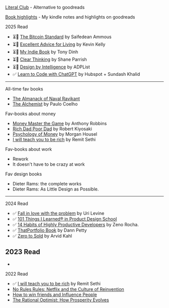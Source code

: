 
[Literal Club](https://literal.club/iosipratama) - Alternative to goodreads

[Book highlights](https://www.goodreads.com/notes/152145572-iosi-pratama) - My kindle notes and highlights on goodreads

2025 Read
- ⏳📖 [The Bitcoin Standard](https://saifedean.com/tbs) by Saifedean Ammous
- ⏳📖 [Excellent Advice for Living](https://kk.org/books/excellent-advice-for-living) by Kevin Kelly
- ⏳📖 [My Indie Book](https://www.myindiebook.com/) by Tony Dinh
- ⏳📖 [Clear Thinking](https://fs.blog/clear/) by Shane Parrish
- ⏳📖 [Design by Intelligence](https://adplist.org/design-by-intelligence) by ADPList
- ✅ [Learn to Code with ChatGPT]() by Hubspot + Sundash Khalid 


--- 

All-time fav books
- [The Almanack of Naval Ravikant](https://www.navalmanack.com/)
- [The Alchemist]() by Paulo Coelho

Fav-books about money 
- [Money Master the Game]() by Anthony Robbins
- [Rich Dad Poor Dad]() by Robert Kiyosaki
- [Psychology of Money](https://www.amazon.com/Psychology-Money-Timeless-lessons-happiness/dp/0857197681) by Morgan Housel
- [I will teach you to be rich](https://www.iwillteachyoutoberich.com/i-will-teach-you-to-be-rich-second-edition/) by Remit Sethi

Fav-books about work  
- Rework
- It doesn't have to be crazy at work

Fav design books
- Dieter Rams: the complete works
- Dieter Rams: As Little Design as Possible.


---

2024 Read
- ✅ [Fall in love with the problem]() by Uri Levine 
- ✅ [101 Things I Learned® in Product Design School]()
- ✅ [14 Habits of Highly Productive Developers]() by Zeno Rocha. 
- ✅ [ThatPortfolio Book]() by Dann Petty
- ✅ [Zero to Sold](https://zerotosold.com/) by Arvid Kahl


2023 Read
- 
- 


2022 Read
- ✅ [I will teach you to be rich](https://www.iwillteachyoutoberich.com/i-will-teach-you-to-be-rich-second-edition/) by Remit Sethi
- [No Rules Rules: Netflix and the Culture of Reinvention]()
- [How to win friends and Influence People]()
- [The Rational Optimist: How Prosperity Evolves]() 